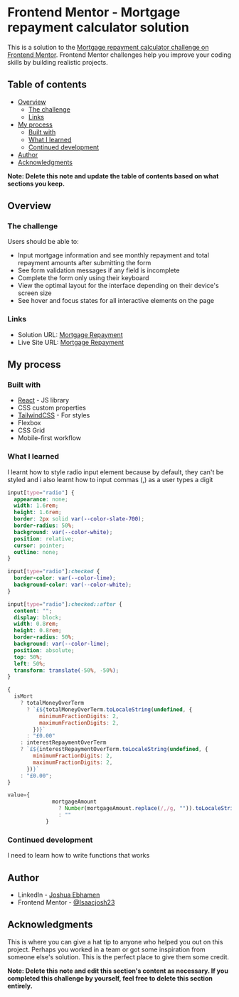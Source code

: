# Frontend Mentor - Mortgage repayment calculator solution

This is a solution to the [Mortgage repayment calculator challenge on Frontend Mentor](https://www.frontendmentor.io/challenges/mortgage-repayment-calculator-Galx1LXK73). Frontend Mentor challenges help you improve your coding skills by building realistic projects.

## Table of contents

- [Overview](#overview)
  - [The challenge](#the-challenge)
  - [Links](#links)
- [My process](#my-process)
  - [Built with](#built-with)
  - [What I learned](#what-i-learned)
  - [Continued development](#continued-development)
- [Author](#author)
- [Acknowledgments](#acknowledgments)

**Note: Delete this note and update the table of contents based on what sections you keep.**

## Overview

### The challenge

Users should be able to:

- Input mortgage information and see monthly repayment and total repayment amounts after submitting the form
- See form validation messages if any field is incomplete
- Complete the form only using their keyboard
- View the optimal layout for the interface depending on their device's screen size
- See hover and focus states for all interactive elements on the page

### Links

- Solution URL: [Mortgage Repayment](https://mortpay.netlify.app/)
- Live Site URL: [Mortgage Repayment](https://mortpay.netlify.app/)

## My process

### Built with

- [React](https://reactjs.org/) - JS library
- CSS custom properties
- [TailwindCSS](https://tailwindcss.com/) - For styles
- Flexbox
- CSS Grid
- Mobile-first workflow

### What I learned

I learnt how to style radio input element because by default, they can't be styled and i also learnt how to input commas (,) as a user types a digit

```css
input[type="radio"] {
  appearance: none;
  width: 1.6rem;
  height: 1.6rem;
  border: 2px solid var(--color-slate-700);
  border-radius: 50%;
  background: var(--color-white);
  position: relative;
  cursor: pointer;
  outline: none;
}

input[type="radio"]:checked {
  border-color: var(--color-lime);
  background-color: var(--color-white);
}

input[type="radio"]:checked::after {
  content: "";
  display: block;
  width: 0.8rem;
  height: 0.8rem;
  border-radius: 50%;
  background: var(--color-lime);
  position: absolute;
  top: 50%;
  left: 50%;
  transform: translate(-50%, -50%);
}
```

```js
{
  isMort
    ? totalMoneyOverTerm
      ? `£${totalMoneyOverTerm.toLocaleString(undefined, {
          minimumFractionDigits: 2,
          maximumFractionDigits: 2,
        })}`
      : "£0.00"
    : interestRepaymentOverTerm
    ? `£${interestRepaymentOverTerm.toLocaleString(undefined, {
        minimumFractionDigits: 2,
        maximumFractionDigits: 2,
      })}`
    : "£0.00";
}

value={
              mortgageAmount
                ? Number(mortgageAmount.replace(/,/g, "")).toLocaleString()
                : ""
            }
```

### Continued development

I need to learn how to write functions that works

## Author

- LinkedIn - [Joshua Ebhamen](https://www.your-site.com)
- Frontend Mentor - [@Isaacjosh23](https://www.linkedin.com/in/joshua-ebhamen-4904aa344/)

## Acknowledgments

This is where you can give a hat tip to anyone who helped you out on this project. Perhaps you worked in a team or got some inspiration from someone else's solution. This is the perfect place to give them some credit.

**Note: Delete this note and edit this section's content as necessary. If you completed this challenge by yourself, feel free to delete this section entirely.**
